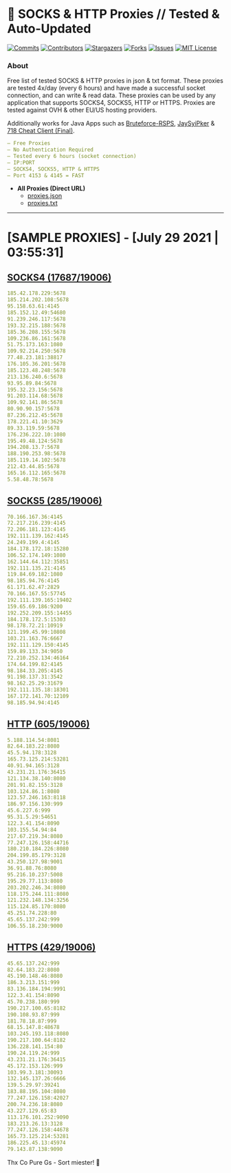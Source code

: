 <!-- MARKDOWN LINKS & IMAGES -->
<!-- https://www.markdownguide.org/basic-syntax/#reference-style-links -->
[contributors-shield]: https://img.shields.io/github/contributors/KaiBurton/free-proxies-autoupdated?style=for-the-badge
[contributors-url]: https://github.com/KaiBurton/free-proxies-autoupdated/graphs/contributors
[forks-shield]: https://img.shields.io/github/forks/KaiBurton/free-proxies-autoupdated?style=for-the-badge
[forks-url]: https://github.com/KaiBurton/free-proxies-autoupdated/network/members
[stars-shield]: https://img.shields.io/github/stars/KaiBurton/free-proxies-autoupdated?style=for-the-badge
[stars-url]: https://github.com/KaiBurton/free-proxies-autoupdated/stargazers
[issues-shield]: https://img.shields.io/github/issues/KaiBurton/free-proxies-autoupdated?style=for-the-badge
[issues-url]: https://github.com/KaiBurton/free-proxies-autoupdated/issues
[license-shield]: https://img.shields.io/github/license/KaiBurton/free-proxies-autoupdated?style=for-the-badge
[license-url]: https://github.com/KaiBurton/free-proxies-autoupdated/blob/main/LICENSE
[commit-shield]: https://img.shields.io/github/last-commit/KaiBurton/free-proxies-autoupdated?style=for-the-badge
[commit-url]: https://github.com/KaiBurton/free-proxies-autoupdated/commits/main

# 🎁 SOCKS & HTTP Proxies // Tested & Auto-Updated

[![Commits][commit-shield]][commit-url]
[![Contributors][contributors-shield]][contributors-url]
[![Stargazers][stars-shield]][stars-url]
[![Forks][forks-shield]][forks-url]
[![Issues][issues-shield]][issues-url]
[![MIT License][license-shield]][license-url]

### About
Free list of tested SOCKS & HTTP proxies in json & txt format. These proxies are tested 4x/day (every 6 hours) and have made a successful socket connection, and can write & read data. These proxies can be used by any application that supports SOCKS4, SOCKS5, HTTP or HTTPS. Proxies are tested against OVH & other EU/US hosting providers.

Additionally works for Java Apps such as [Bruteforce-RSPS](https://github.com/KaiBurton/Bruteforce-RSPS), [JaySyiPker](https://github.com/JayArrowz/JaySyiPker) & [718 Cheat Client (Final)](https://github.com/KaiBurton/718-Cheat-Client-Final). 

```yaml
— Free Proxies
— No Authentication Required
— Tested every 6 hours (socket connection)
— IP:PORT
— SOCKS4, SOCKS5, HTTP & HTTPS
— Port 4153 & 4145 = FAST
```

- **All Proxies (Direct URL)**
  - [proxies.json](https://raw.githubusercontent.com/KaiBurton/free-proxies-autoupdated/main/proxies.json)
  - [proxies.txt](https://raw.githubusercontent.com/KaiBurton/free-proxies-autoupdated/main/proxies.txt)

---

# [SAMPLE PROXIES] - [July 29 2021 | 03:55:31]

## [SOCKS4 (17687/19006)](https://raw.githubusercontent.com/KaiBurton/free-proxies-autoupdated/main/proxies-socks4.txt)
```yaml
185.42.178.229:5678
185.214.202.108:5678
95.158.63.61:4145
185.152.12.49:54680
91.239.246.117:5678
193.32.215.188:5678
185.36.208.155:5678
109.236.86.161:5678
51.75.173.163:1080
109.92.214.250:5678
77.48.23.181:38817
176.105.36.201:5678
185.123.48.248:5678
213.136.240.6:5678
93.95.89.84:5678
195.32.23.156:5678
91.203.114.68:5678
109.92.141.86:5678
80.90.90.157:5678
87.236.212.45:5678
178.221.41.10:3629
89.33.119.59:5678
176.236.222.10:1080
195.49.48.124:5678
194.208.13.7:5678
188.190.253.98:5678
185.119.14.102:5678
212.43.44.85:5678
165.16.112.165:5678
5.58.48.78:5678
```

## [SOCKS5 (285/19006)](https://raw.githubusercontent.com/KaiBurton/free-proxies-autoupdated/main/proxies-socks5.txt)
```yaml
70.166.167.36:4145
72.217.216.239:4145
72.206.181.123:4145
192.111.139.162:4145
24.249.199.4:4145
184.178.172.18:15280
106.52.174.149:1080
162.144.64.112:35851
192.111.135.21:4145
119.84.69.182:1080
98.185.94.76:4145
61.171.62.47:2829
70.166.167.55:57745
192.111.139.165:19402
159.65.69.186:9200
192.252.209.155:14455
184.178.172.5:15303
98.178.72.21:10919
121.199.45.99:10808
103.21.163.76:6667
192.111.129.150:4145
159.89.133.34:9050
72.210.252.134:46164
174.64.199.82:4145
98.184.33.205:4145
91.198.137.31:3542
98.162.25.29:31679
192.111.135.18:18301
167.172.141.70:12109
98.185.94.94:4145
```

## [HTTP (605/19006)](https://raw.githubusercontent.com/KaiBurton/free-proxies-autoupdated/main/proxies-http.txt)
```yaml
5.188.114.54:8081
82.64.183.22:8080
45.5.94.178:3128
165.73.125.214:53281
40.91.94.165:3128
43.231.21.176:36415
121.134.38.140:8080
201.91.82.155:3128
103.124.86.1:8080
123.57.246.163:8118
186.97.156.130:999
45.6.227.6:999
95.31.5.29:54651
122.3.41.154:8090
103.155.54.94:84
217.67.219.34:8080
77.247.126.158:44716
180.210.184.226:8080
204.199.85.179:3128
43.250.127.98:9001
36.91.88.76:8080
95.216.10.237:5008
195.29.77.113:8080
203.202.246.34:8080
118.175.244.111:8080
121.232.148.134:3256
115.124.85.170:8080
45.251.74.228:80
45.65.137.242:999
106.55.18.230:9000
```

## [HTTPS (429/19006)](https://raw.githubusercontent.com/KaiBurton/free-proxies-autoupdated/main/proxies-https.txt)
```yaml
45.65.137.242:999
82.64.183.22:8080
45.190.148.46:8080
186.3.213.151:999
83.136.184.194:9991
122.3.41.154:8090
45.70.238.180:999
190.217.100.65:8182
190.108.93.87:999
181.78.18.87:999
68.15.147.8:48678
103.245.193.118:8080
190.217.100.64:8182
136.228.141.154:80
190.24.119.24:999
43.231.21.176:36415
45.172.153.126:999
103.99.3.181:30093
132.145.137.26:6666
139.5.29.97:39241
183.88.195.104:8080
77.247.126.158:42027
200.74.236.18:8080
43.227.129.65:83
113.176.101.252:9090
183.213.26.13:3128
77.247.126.158:44678
165.73.125.214:53281
186.225.45.13:45974
79.143.87.138:9090
```



Thx Co Pure Gs - Sort miester! 💟